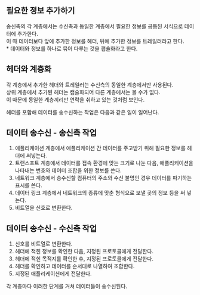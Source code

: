 ## 필요한 정보 추가하기

송신측의 각 계층에서는 수신측과 동일한 계층에서 필요한 정보를 공통된 서식으로 데이터에 추가한다.  
이 때 데이터보다 앞에 추가한 정보를 헤더, 뒤에 추가한 정보를 트레일러라고 한다.  
\* 데이터와 정보를 하나로 묶어 다루는 것을 캡슐화라고 한다.

## 헤더와 계층화

각 계층에서 추가한 헤더와 트레일러는 수신측의 동일한 계층에서만 사용된다.  
상위 계층에서 추가된 헤더는 캡슐화되어 다른 계층에서는 볼 수가 없다.  
이 때문에 동일한 계층끼리만 연락을 취하고 있는 것처럼 보인다.

헤더를 포함해 데이터를 송수신하는 작업은 다음과 같은 일이 일어난다.

## 데이터 송수신 - 송신측 작업

1. 애플리케이션 계층에서 애플리케이션 간 데이터를 주고받기 위해 필요한 정보를 헤더에 써넣는다.
2. 트랜스포트 계층에서 데이터를 접속 환경에 맞는 크기로 나눈 다음, 애플리케이션을 나타내는 번호와 데이터 조합을 위한 정보를 쓴다.
3. 네트워크 계층에서 송수신할 컴퓨터의 주소와 수신 불명인 경우 데이터를 파기하는 표시를 쓴다.
4. 데이터 링크 계층에서 네트워크의 종류에 맞춘 형식으로 보낼 곳의 정보 등을 써 넣는다.
5. 비트열을 신호로 변환한다.

## 데이터 송수신 - 수신측 작업

1. 신호를 비트열로 변환한다.
2. 헤더에 적힌 정보를 확인한 다음, 지정된 프로토콜에게 전달한다.
3. 헤더에 적힌 목적지를 확인한 후, 지정된 프로토콜에게 전달한다.
4. 헤더를 확인하고 데이터를 순서대로 나열하여 조합한다.
5. 지정된 애플리케이션에게 전달한다.

각 계층마다 이러한 단계를 거쳐 데이터들이 송수신된다.
